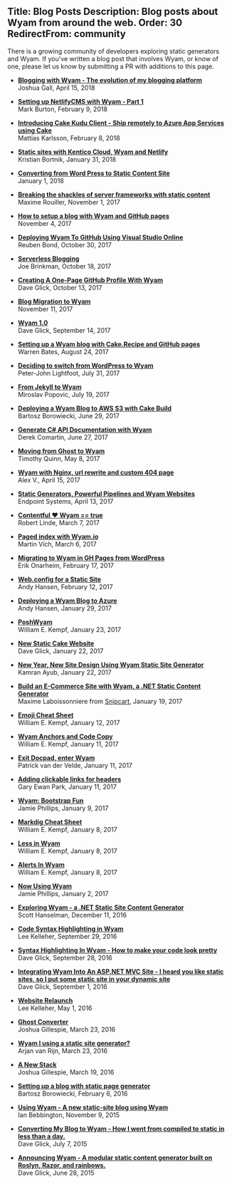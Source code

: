 Title: Blog Posts
Description: Blog posts about Wyam from around the web.
Order: 30
RedirectFrom: community
---

There is a growing community of developers exploring static generators and Wyam. If you've written a blog post that involves Wyam, or know of one, please let us know by submitting a PR with additions to this page.

<!-- Use two spaces after the title for proper formatting -->
- **[Blogging with Wyam - The evolution of my blogging platform](http://www.imtraum.com/blog/blogging-with-wyam)**  
  Joshua Gall, April 15, 2018

- **[Setting up NetlifyCMS with Wyam - Part 1](https://blog.mark-burton.com/posts/Setting-up-NetlifyCMS-with-Wyam---Part-1)**  
  Mark Burton, February 9, 2018

- **[Introducing Cake Kudu Client - Ship remotely to Azure App Services using Cake](https://hackernoon.com/introducing-cake-kudu-client-abda40d15f38)**  
  Mattias Karlsson, February 8, 2018

- **[Static sites with Kentico Cloud, Wyam and Netlify](https://www.kenticotricks.com/blog/static-sites-with-kentico-cloud)**  
  Kristian Bortnik, January 31, 2018

- **[Converting from Word Press to Static Content Site](https://salvoz.com/posts/2018-01-01-static-content.html)**  
  January 1, 2018

- **[Breaking the shackles of server frameworks with static content ](https://blog.maximerouiller.com/post/breaking-the-shackles-of-server-frameworks-with-static-content/)**  
  Maxime Rouiller, November 1, 2017
  
- **[How to setup a blog with Wyam and GitHub pages](http://win32.io/posts/Wyam-GitHub-Pages)**  
  November 4, 2017
  
- **[Deploying Wyam To GitHub Using Visual Studio Online](https://reubenbond.github.io/posts/2017-Oct-30-setting-up-wyam)**  
  Reuben Bond, October 30, 2017

- **[Serverless Blogging](https://joe.brinkman.me/posts/serverless-blogs)**  
  Joe Brinkman, October 18, 2017

- **[Creating A One-Page GitHub Profile With Wyam](https://daveaglick.com/posts/creating-a-one-page-github-profile-with-wyam)**  
  Dave Glick, October 13, 2017
  
- **[Blog Migration to Wyam](http://win32.io/posts/BlogMigrationToWyam)**  
  November 11, 2017

- **[Wyam 1.0](https://daveaglick.com/posts/wyam-10)**  
  Dave Glick, September 14, 2017

- **[Setting up a Wyam blog with Cake.Recipe and GitHub pages](http://wbates.net/posts/setting-up-a-wyam-blog-with-cake-recipe-and-github-pages)**  
  Warren Bates, August 24, 2017

- **[Deciding to switch from WordPress to Wyam](http://peterjohnlightfoot.com/deciding-to-switch-from-wordpress-to-wyam/)**  
  Peter-John Lightfoot, July 31, 2017
  
- **[From Jekyll to Wyam](https://miroslavpopovic.com/posts/2017/07/from-jekyll-to-wyam)**  
  Miroslav Popovic, July 19, 2017

- **[Deploying a Wyam Blog to AWS S3 with Cake Build](http://gniriki.com/posts/Using-Cake-To-Build-And-Publish)**  
  Bartosz Borowiecki, June 29, 2017

- **[Generate C# API Documentation with Wyam](https://codeopinion.com/generating-c-api-documentation-with-wyam/)**  
  Derek Comartin, June 27, 2017

- **[Moving from Ghost to Wyam](https://timothy-quinn.com/moving-from-ghost-to-wyam)**  
  Timothy Quinn, May 8, 2017

- **[Wyam with Nginx, url rewrite and custom 404 page](http://alexvab.com/posts/wyam-with-nginx-url-rewrite-and-custom-404-page)**  
  Alex V., April 15, 2017
  
- **[Static Generators, Powerful Pipelines and Wyam Websites](https://endpointsystems.com/blog/static-generators.html)**  
  Endpoint Systems, April 13, 2017

- **[Contentful ❤️️ Wyam == true](https://www.contentful.com/blog/2017/03/07/contentful-loves-wyam/)**  
  Robert Linde, March 7, 2017

- **[Paged index with Wyam.io](https://www.martinvich.net/posts/paged-index-with-wyam)**  
  Martin Vích, March 6, 2017

- **[Migrating to Wyam in GH Pages from WordPress](https://erikonarheim.com/posts/using-wyam-blog)**  
  Erik Onarheim, February 17, 2017

- **[Web.config for a Static Site](http://andyhansen.co.nz/posts/web-config-for-a-static-site)**  
  Andy Hansen, February 12, 2017

- **[Deploying a Wyam Blog to Azure](http://andyhansen.co.nz/posts/deploying-a-wyam-blog-to-azure)**  
  Andy Hansen, January 29, 2017

- **[PoshWyam](http://www.digitaltapestry.net/posts/poshwyam)**  
  William E. Kempf, January 23, 2017

- **[New Static Cake Website](http://cakebuild.net/blog/2017/01/new-static-site)**  
  Dave Glick, January 22, 2017

- **[New Year, New Site Design Using Wyam Static Site Generator](https://kamranicus.com/posts/2017-01-21-new-design-wyam-generator)**  
  Kamran Ayub, January 22, 2017

- **[Build an E-Commerce Site with Wyam, a .NET Static Content Generator](https://snipcart.com/blog/ecommerce-wyam-dot-net-static-site-generator)**  
  Maxime Laboissonniere from [Snipcart](https://snipcart.com/), January 19, 2017

- **[Emoji Cheat Sheet](http://www.digitaltapestry.net/posts/emoji-cheat-sheet)**  
  William E. Kempf, January 12, 2017

- **[Wyam Anchors and Code Copy](http://www.digitaltapestry.net/posts/wyam-anchors-and-code-copy)**  
  William E. Kempf, January 11, 2017

- **[Exit Docpad, enter Wyam](http://www.petrikvandervelde.nl/posts/Updating-blog-to-wyam)**  
  Patrick van der Velde, January 11, 2017

- **[Adding clickable links for headers](http://www.gep13.co.uk/blog/adding-clickable-links-for-headers)**  
  Gary Ewan Park, January 11, 2017

- **[Wyam: Bootstrap Fun](http://www.phillipsj.net/posts/wyam-bootstrap-fun)**  
  Jamie Phillips, January 9, 2017

- **[Markdig Cheat Sheet](http://www.digitaltapestry.net/posts/markdig-cheat-sheet)**  
  William E. Kempf, January 8, 2017 

- **[Less in Wyam](http://www.digitaltapestry.net/posts/less-in-wyam)**  
  William E. Kempf, January 8, 2017 

- **[Alerts In Wyam](http://www.digitaltapestry.net/posts/alerts-in-wyam)**  
  William E. Kempf, January 8, 2017 

- **[Now Using Wyam](http://www.phillipsj.net/posts/now-using-wyam)**  
  Jamie Phillips, January 2, 2017

- **[Exploring Wyam - a .NET Static Site Content Generator](http://www.hanselman.com/blog/ExploringWyamANETStaticSiteContentGenerator.aspx)**  
  Scott Hanselman, December 11, 2016

- **[Code Syntax Highlighting in Wyam](https://leekelleher.com/2016/09/wyam-code-syntax-highlighting/)**  
  Lee Kelleher, September 29, 2016

- **[Syntax Highlighting In Wyam - How to make your code look pretty](https://daveaglick.com/posts/syntax-highlighting-in-wyam)**  
  Dave Glick, September 28, 2016

- **[Integrating Wyam Into An ASP.NET MVC Site - I heard you like static sites, so I put some static site in your dynamic site](https://daveaglick.com/posts/integrating-wyam-into-an-aspnet-mvc-site)**  
  Dave Glick, September 1, 2016

- **[Website Relaunch](https://leekelleher.com/2016/05/website-relaunch/)**  
  Lee Kelleher, May 1, 2016

- **[Ghost Converter](https://blog.awaitwisdom.com/Posts/ghost-converter)**  
  Joshua Gillespie, March 23, 2016

- **[Wyam I using a static site generator?](http://arjanvanrijn.com/posts/Wyam-i-using-a-static-site-generator)**  
  Arjan van Rijn, March 23, 2016

- **[A New Stack](https://blog.awaitwisdom.com/Posts/a-new-stack)**  
  Joshua Gillespie, March 19, 2016

- **[Setting up a blog with static page generator](http://gniriki.com/posts/Setting-up-the-blog)**  
  Bartosz Borowiecki, February 6, 2016

- **[Using Wyam - A new static-site blog using Wyam](http://ian.bebbs.co.uk/posts/NewBlogUsingWyam)**  
  Ian Bebbington, November 9, 2015

- **[Converting My Blog to Wyam - How I went from compiled to static in less than a day.](https://daveaglick.com/posts/converting-my-blog-to-wyam)**  
  Dave Glick, July 7, 2015

- **[Announcing Wyam - A modular static content generator built on Roslyn, Razor, and rainbows.](https://daveaglick.com/posts/announcing-wyam)**  
  Dave Glick, June 28, 2015
